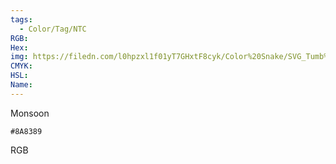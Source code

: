 ```yaml
---
tags:
  - Color/Tag/NTC
RGB:
Hex:
img: https://filedn.com/l0hpzxl1f01yT7GHxtF8cyk/Color%20Snake/SVG_Tumb%20Mass%20No%20Name/8A8389.svg
CMYK:
HSL:
Name:
---
```

Monsoon
```palette
#8A8389
```
RGB
